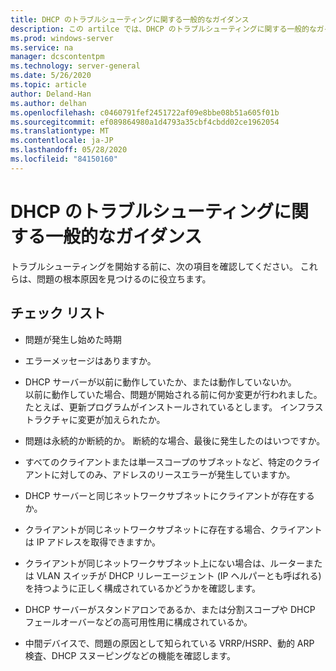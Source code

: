 ```yaml
---
title: DHCP のトラブルシューティングに関する一般的なガイダンス
description: この artilce では、DHCP のトラブルシューティングに関する一般的なガイダンスについて説明します。
ms.prod: windows-server
ms.service: na
manager: dcscontentpm
ms.technology: server-general
ms.date: 5/26/2020
ms.topic: article
author: Deland-Han
ms.author: delhan
ms.openlocfilehash: c0460791fef2451722af09e8bbe08b51a605f01b
ms.sourcegitcommit: ef089864980a1d4793a35cbf4cbdd02ce1962054
ms.translationtype: MT
ms.contentlocale: ja-JP
ms.lasthandoff: 05/28/2020
ms.locfileid: "84150160"
---
```

# <a name="general-guidance-to-troubleshoot-dhcp"></a>DHCP のトラブルシューティングに関する一般的なガイダンス

トラブルシューティングを開始する前に、次の項目を確認してください。 これらは、問題の根本原因を見つけるのに役立ちます。

## <a name="checklist"></a>チェック リスト

  - 問題が発生し始めた時期

  - エラーメッセージはありますか。

  - DHCP サーバーが以前に動作していたか、または動作していないか。  
    以前に動作していた場合、問題が開始される前に何か変更が行われました。 たとえば、更新プログラムがインストールされているとします。 インフラストラクチャに変更が加えられたか。

  - 問題は永続的か断続的か。 断続的な場合、最後に発生したのはいつですか。

  - すべてのクライアントまたは単一スコープのサブネットなど、特定のクライアントに対してのみ、アドレスのリースエラーが発生していますか。

  - DHCP サーバーと同じネットワークサブネットにクライアントが存在するか。

  - クライアントが同じネットワークサブネットに存在する場合、クライアントは IP アドレスを取得できますか。

  - クライアントが同じネットワークサブネット上にない場合は、ルーターまたは VLAN スイッチが DHCP リレーエージェント (IP ヘルパーとも呼ばれる) を持つように正しく構成されているかどうかを確認します。

  - DHCP サーバーがスタンドアロンであるか、または分割スコープや DHCP フェールオーバーなどの高可用性用に構成されているか。

  - 中間デバイスで、問題の原因として知られている VRRP/HSRP、動的 ARP 検査、DHCP スヌーピングなどの機能を確認します。
